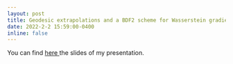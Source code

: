 ```yaml
---
layout: post
title: Geodesic extrapolations and a BDF2 scheme for Wasserstein gradient flows (presentation @ final ANR MAGA meeting) 
date: 2022-2-2 15:59:00-0400
inline: false
---
```


You can find <a href="http://quentin.mrgt.fr/projects/maga/Andrea_Natale_BDF2.pdf"> here </a> the slides of my presentation. 


